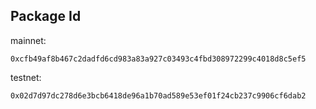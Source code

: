 ## Package Id

mainnet:
```
0xcfb49af8b467c2dadfd6cd983a83a927c03493c4fbd308972299c4018d8c5ef5
```

testnet:
```
0x02d7d97dc278d6e3bcb6418de96a1b70ad589e53ef01f24cb237c9906cf6dab2
```

